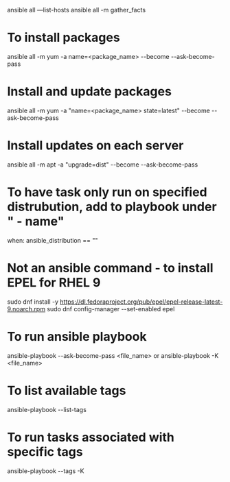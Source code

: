 ansible all —list-hosts
ansible all -m gather_facts

# To install packages
ansible all -m yum -a name=<package_name> --become --ask-become-pass

# Install and update packages
ansible all -m yum -a "name=<package_name> state=latest" --become --ask-become-pass

# Install updates on each server
ansible all -m apt -a "upgrade=dist" --become --ask-become-pass

# To have task only run on specified distrubution, add to playbook under " - name"
when: ansible_distribution == "<distro>"

# Not an ansible command - to install EPEL for RHEL 9
sudo dnf install -y https://dl.fedoraproject.org/pub/epel/epel-release-latest-9.noarch.rpm
sudo dnf config-manager --set-enabled epel

# To run ansible playbook
ansible-playbook --ask-become-pass <file_name>     or
ansible-playbook -K <file_name>

# To list available tags
ansible-playbook --list-tags <file>

# To run tasks associated with specific tags
ansible-playbook --tags <tags> -K <file>

